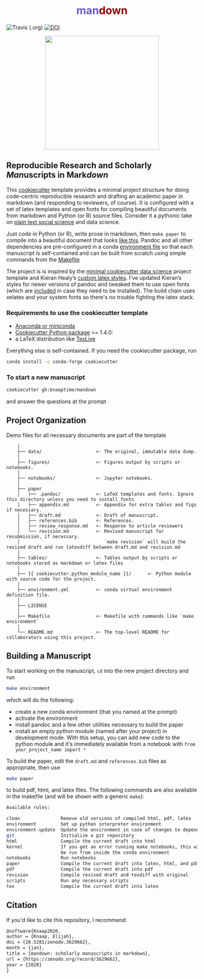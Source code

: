 <h1 align="center"><span style="color:SlateBlue">man</span><span style="color:DarkRed">down</span></h1>

![Travis (.org)](https://img.shields.io/travis/knaaptime/mandown)
[![DOI](https://zenodo.org/badge/219844156.svg)](https://zenodo.org/badge/latestdoi/219844156)

<p align="center">
<img height=300 src='https://user-images.githubusercontent.com/4213368/73036198-a3a9f200-3dff-11ea-8fb9-3ec91c9939b3.png'>
</p>

## Reproducible Research and Scholarly *Man*uscripts in Mark*down*

This [cookiecutter](https://github.com/cookiecutter/cookiecutter) template provides a minimal project structure for doing code-centric reproducible research and drafting an academic paper in markdown (and responding to reviewers, of course). It is configured with a set of latex templates and open fonts for compiling beautiful documents from markdown and Python (or R) source files. Consider it a pythonic take on [plain text social science](http://plain-text.co/) and data science.

Just code in Python (or R), write prose in markdown, then `make paper` to compile into a beautiful document that looks [like this](https://knaaptime.com/papers/pdfs/gentrification_markov.pdf?pdf=machine). Pandoc and all other dependencies are pre-configured in a conda [environment file](https://github.com/knaaptime/mandown/blob/master/%7B%7B%20cookiecutter.repo_name%20%7D%7D/environment.yml) so that each manuscript is self-contained and can be built from scratch using simple commands from the [Makefile](https://github.com/knaaptime/mandown/blob/master/%7B%7B%20cookiecutter.repo_name%20%7D%7D/Makefile)

The project is is inspired by the
[minimal cookiecutter data science](https://github.com/hgrif/cookiecutter-ds-python) project template
and Kieran Healy’s [custom latex styles](https://github.com/kjhealy/latex-custom-kjh). I've
updated Kieran’s styles for newer versions of pandoc and tweaked them to use open fonts (which are [included](https://github.com/knaaptime/cookiecutter-academic-python/tree/master/%7B%7B%20cookiecutter.repo_name%20%7D%7D/paper/.pandoc/fonts)
in case they need to be installed). The build chain uses xelatex and your system fonts so there's no trouble fighting the latex stack.

### Requirements to use the cookiecutter template

- [Anaconda or miniconda](https://www.anaconda.com/distribution/)
- [Cookiecutter Python package](http://cookiecutter.readthedocs.org/en/latest/installation.html) >= 1.4.0:
- a LaTeX distribution like [TexLive](https://www.tug.org/texlive/)

Everything else is self-contained. If you need the cookiecutter package, run

``` bash
conda install -c conda-forge cookiecutter
```

### To start a new manuscript

```bash
cookiecutter gh:knaaptime/mandown
```

and answer the questions at the prompt

## Project Organization

Demo files for all necessary documents are part of the template

```text
    │
    ├── data/                    <- The original, immutable data dump.
    │
    ├── figures/                 <- Figures output by scripts or notebooks.
    │
    ├── notebooks/               <- Jupyter notebooks.
    │
    ├── paper
    │   ├── .pandoc/             <- LaTeX templates and fonts. Ignore this directory unless you need to install fonts
    │   ├── appendix.md          <- Appendix for extra tables and figs if necessary.
    │   ├── draft.md             <- Draft of manuscript.
    │   ├── references.bib       <- References.
    │   ├── review_response.md   <- Response to article reviewers
    │   └── revision.md          <- Revised manuscript for resubmission, if necessary.
    │                               `make revision` will build the revised draft and run latexdiff between draft.md and revision.md
    │
    ├── tables/                  <- Tables output by scripts or notebooks stored as markdown or latex files
    │
    ├── {{ cookiecutter.python_module_name }}/      <- Python module with source code for the project.
    │
    ├── environment.yml          <- conda virtual environment definition file.
    │
    ├── LICENSE
    │
    ├── Makefile                 <- Makefile with commands like `make environment`
    │
    └── README.md                <- The top-level README for collaborators using this project.
```

## Building a Manuscript

To start working on the manuscript, `cd` into the new project directory and run

```bash
make environment
```

which will do the following:

- create a new conda environment (that you named at the prompt)
- activate the environment
- install pandoc and a few other utilities necessary to build the paper
- install an empty python module (named after your project) in development mode. With this setup, you can add new code to the python module and it's immediately available from a notebook with  `from your_project_name import *`

To build the paper, edit the `draft.md` and `references.bib` files as appropriate, then use

```bash
make paper
```

to build pdf, html, and latex files.
The following commands are also available in the makefile (and will be shown with a generic `make`):

```bash
Available rules:

clean               Remove old versions of compiled html, pdf, latex
environment         Set up python interpreter environment
environment-update  Update the environment in case of changes to dependencies
git                 Initialize a git repository
html                Compile the current draft into html
kernel              If you get an error running make notebooks, this will install the kernel manually; must
                    be run from inside the conda environment
notebooks           Run notebooks
paper               Compile the current draft into latex, html, and pdf
pdf                 Compile the current draft into pdf
revision            Compile revised draft and texdiff with original
scripts             Run any necessary scripts
tex                 Compile the current draft into latex
```

## Citation

If you'd like to cite this repository, I recommend:

```latex
@software{Knaap2020,
author = {Knaap, Elijah},
doi = {10.5281/zenodo.3629662},
month = {jan},
title = {mandown: scholarly manuscripts in markdown},
url = {https://zenodo.org/record/3629662},
year = {2020}
}
```
